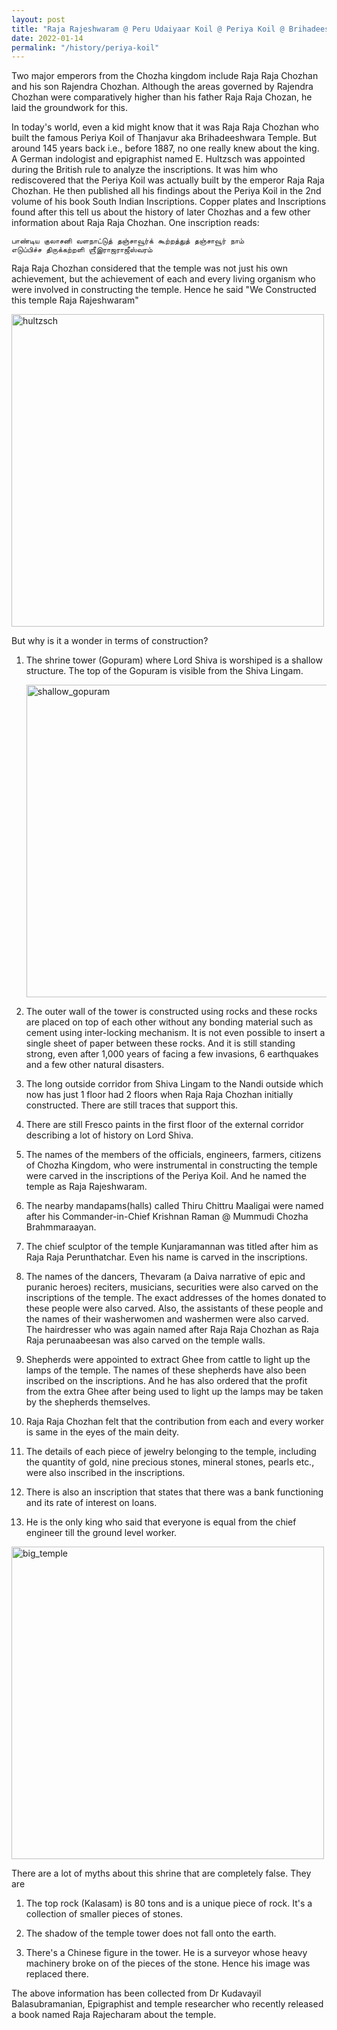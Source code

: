 ```yaml
---
layout: post
title: "Raja Rajeshwaram @ Peru Udaiyaar Koil @ Periya Koil @ Brihadeeshwarar Temple"
date: 2022-01-14
permalink: "/history/periya-koil"
---
```


Two major emperors from the Chozha kingdom include Raja Raja Chozhan and his son Rajendra Chozhan. Although the areas governed by Rajendra Chozhan were comparatively higher than his father Raja Raja Chozan, he laid the groundwork for this.

<!--more-->

In today's world, even a kid might know that it was Raja Raja Chozhan who built the famous Periya Koil of Thanjavur aka Brihadeeshwara Temple. But around 145 years back i.e., before 1887, no one really knew about the king.  A German indologist and epigraphist named E. Hultzsch was appointed during the British rule to analyze the inscriptions.
It was him who rediscovered that the Periya Koil was actually built by the emperor Raja Raja Chozhan. He then published all his findings about the Periya Koil in the 2nd volume of his book South Indian Inscriptions. Copper plates and Inscriptions found after this tell us about the history of later Chozhas and a few other 
information about Raja Raja Chozhan. One inscription reads:

    பாண்டிய குலாசனி வளநாட்டுத் தஞ்சாவூர்க் கூற்றத்துத் தஞ்சாவூர் நாம்
    எடுப்பிச்ச திருக்கற்றளி ஶ்ரீஇராஜராஜீஸ்வரம்

Raja Raja Chozhan considered that the temple was not just his own achievement, but the achievement of each and every living organism who were involved in constructing the temple. Hence he said "We Constructed this temple Raja Rajeshwaram"

<img src="{{ site.url }}/assets/hultzsch.jpg" alt="hultzsch" class="inline" height=500/>

But why is it a wonder in terms of construction?

1. The shrine tower (Gopuram) where Lord Shiva is worshiped is a shallow structure. The top of the Gopuram is visible from the Shiva Lingam.

    <img src="{{ site.url }}/assets/shallow_gopuram.jpg" alt="shallow_gopuram" class="inline" height=500/>

1. The outer wall of the tower is constructed using rocks and these rocks are placed on top of each other without any bonding material such as cement using inter-locking mechanism. It is not even possible to insert a single sheet of paper between these rocks. And it is still standing strong, even after 1,000 years of facing a few invasions, 6 earthquakes and a few other natural disasters.

1. The long outside corridor from Shiva Lingam to the Nandi outside which now has just 1 floor had 2 floors when Raja Raja Chozhan initially constructed. There are still traces that support this. 

2. There are still Fresco paints in the first floor of the external corridor describing a lot of history on Lord Shiva.

3. The names of the members of the officials, engineers, farmers, citizens of Chozha Kingdom,  who were instrumental in constructing the temple were carved in the inscriptions of the Periya Koil. And he named the temple as Raja Rajeshwaram.

4. The nearby mandapams(halls) called Thiru Chittru Maaligai were named after his Commander-in-Chief Krishnan Raman @ Mummudi Chozha Brahmmaraayan.

5. The chief sculptor of the temple Kunjaramannan was titled after him as Raja Raja Perunthatchar. Even his name is carved in the inscriptions.

6. The names of the dancers, Thevaram (a Daiva narrative of epic and puranic heroes) reciters, musicians, securities were also carved on the inscriptions of the temple. The exact addresses of the homes donated to these people were also carved. Also, the assistants of these people and the names of their washerwomen and washermen were also carved. The hairdresser who was again named after Raja Raja Chozhan as Raja Raja perunaabeesan was also carved on the temple walls.

7. Shepherds were appointed to extract Ghee from cattle to light up the lamps of the temple. The names of these shepherds have also been inscribed on the inscriptions. And he has also ordered that the profit from the extra Ghee after being used to light up the lamps may be taken by the shepherds themselves.

8. Raja Raja Chozhan felt that the contribution from each and every worker is same in the eyes of the main deity.

9. The details of each piece of jewelry belonging to the temple, including the quantity of gold, nine precious stones, mineral stones,  pearls etc., were also inscribed in the inscriptions.

10. There is also an inscription that states that there was a bank functioning and its rate of interest on loans.

11. He is the only king who said that everyone is equal from the chief engineer till the ground level worker.

<img src="{{ site.url }}/assets/big_temple.jpg" alt="big_temple" class="inline" height=500/>

There are a lot of myths about this shrine that are completely false. They are

1. The top rock (Kalasam) is 80 tons and is a unique piece of rock. It's a collection of smaller pieces of stones.

2. The shadow of the temple tower does not fall onto the earth.

3. There's a Chinese figure in the tower. He is a surveyor whose heavy machinery broke on of the pieces of the stone. Hence his image was replaced there.

The above information has been collected from Dr Kudavayil Balasubramanian, Epigraphist and temple researcher who recently released a book named Raja Rajecharam about the temple.
